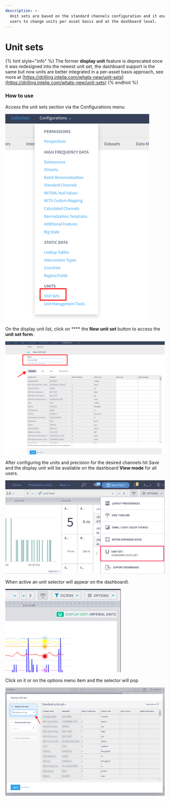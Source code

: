 ```yaml
---
description: >-
  Unit sets are based on the standard channels configuration and it enables
  users to change units per asset basis and at the dashboard level.
---
```


# Unit sets

{% hint style="info" %}
The former **display unit** feature is deprecated once it was redesigned into the newest unit set, the dashboard support is the same but now units are better integrated in a per-asset basis approach, see more at [https://drilling.intelie.com/whats-new/unit-sets](https://drilling.intelie.com/whats-new/unit-sets)
{% endhint %}

### How to use

Access the unit sets section via the Configurations menu:

![](<../../.gitbook/assets/image (527).png>)

On the display unit list, click on \*\*\*\* the **New unit set** button to access the **unit set form**.

![](<../../.gitbook/assets/image (32).png>)

After configuring the units and precision for the desired channels hit Save and the display unit will be available on the dashboard **View mode** for all users.

![Image highlights the menu entry for unit set at the Options menu in the Dashboard page](<../../.gitbook/assets/image (383).png>)

When active an unit selector will appear on the dashboard\\

![Highlights the display unit applied to the dashboard by a badge on top-right above the widget charts](<../../.gitbook/assets/image (89).png>)

Click on it or on the options menu item and the selector will pop

![](<../../.gitbook/assets/image (111).png>)
